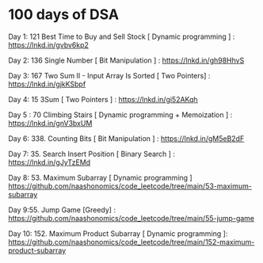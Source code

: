 # 100 days of DSA

Day 1: 121 Best Time to Buy and Sell Stock [ Dynamic programming ] : https://lnkd.in/gvbv6kp2

Day 2: 136 Single Number [ Bit Manipulation ] : https://lnkd.in/gh98HhvS

Day 3: 167 Two Sum II - Input Array Is Sorted [ Two Pointers] : https://lnkd.in/gjkKSbpf

Day 4: 15 3Sum [ Two Pointers ] : https://lnkd.in/gi52AKqh

Day 5 : 70 Climbing Stairs [ Dynamic programming + Memoization ] : https://lnkd.in/gnV3bxUM

Day 6: 338. Counting Bits [ Bit Manipulation ] : https://lnkd.in/gM5eB2dF

Day 7: 35. Search Insert Position [ Binary Search ] : https://lnkd.in/gJyTzEMd

Day 8:  53. Maximum Subarray  [ Dynamic programming ] https://github.com/naashonomics/code_leetcode/tree/main/53-maximum-subarray 

Day 9:55. Jump Game [Greedy] : https://github.com/naashonomics/code_leetcode/tree/main/55-jump-game

Day 10: 152. Maximum Product Subarray [ Dynamic programming ]: https://github.com/naashonomics/code_leetcode/tree/main/152-maximum-product-subarray 
